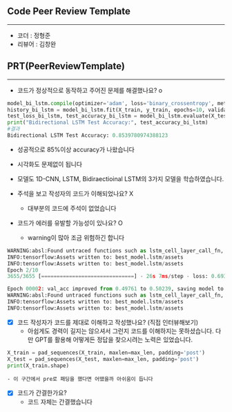 ## Code Peer Review Template
---
* 코더 : 정형준
* 리뷰어 : 김창완


## PRT(PeerReviewTemplate)
---
- 코드가 정상적으로 동작하고 주어진 문제를 해결했나요? o
```python
model_bi_lstm.compile(optimizer='adam', loss='binary_crossentropy', metrics=['acc'])
history_bi_lstm = model_bi_lstm.fit(X_train, y_train, epochs=10, validation_data=(X_val, y_val), callbacks=[es_bi_lstm, mc_bi_lstm])
test_loss_bi_lstm, test_accuracy_bi_lstm = model_bi_lstm.evaluate(X_test, y_test, verbose=0)
print("Bidirectional LSTM Test Accuracy:", test_accuracy_bi_lstm)
#결과
Bidirectional LSTM Test Accuracy: 0.8539780974388123
```
- 성공적으로 85%이상 accuracy가 나왔습니다
- 시각화도 문제없이 됩니다
- 모델도 1D-CNN, LSTM, Bidiraectioinal LSTM의 3가지 모델을 학습하였습니다.

-  주석을 보고 작성자의 코드가 이해되었나요? X  
	- 대부분의 코드에 주석이 없었습니다
-  코드가 에러를 유발할 가능성이 있나요?  O
	- warning이 많아 조금 위험하긴 합니다
```python
WARNING:absl:Found untraced functions such as lstm_cell_layer_call_fn, lstm_cell_layer_call_and_return_conditional_losses, lstm_cell_layer_call_fn, lstm_cell_layer_call_and_return_conditional_losses, lstm_cell_layer_call_and_return_conditional_losses while saving (showing 5 of 5). These functions will not be directly callable after loading.
INFO:tensorflow:Assets written to: best_model.lstm/assets
INFO:tensorflow:Assets written to: best_model.lstm/assets
Epoch 2/10
3655/3655 [==============================] - 26s 7ms/step - loss: 0.6932 - acc: 0.4974 - val_loss: 0.6931 - val_acc: 0.5024

Epoch 00002: val_acc improved from 0.49761 to 0.50239, saving model to best_model.lstm
WARNING:absl:Found untraced functions such as lstm_cell_layer_call_fn, lstm_cell_layer_call_and_return_conditional_losses, lstm_cell_layer_call_fn, lstm_cell_layer_call_and_return_conditional_losses, lstm_cell_layer_call_and_return_conditional_losses while saving (showing 5 of 5). These functions will not be directly callable after loading.
INFO:tensorflow:Assets written to: best_model.lstm/assets
INFO:tensorflow:Assets written to: best_model.lstm/assets
```
	
- [x] 코드 작성자가 코드를 제대로 이해하고 작성했나요? (직접 인터뷰해보기)  
	- 아쉽게도 경력이 길지는 않으셔서 그런지 코드를 이해하지는 못하셨습니다. 다만 GPT를 활용해 어떻게든 정답을 찾으시려는 노력은 있었습니다.
```python
X_train = pad_sequences(X_train, maxlen=max_len, padding='post')
X_test = pad_sequences(X_test, maxlen=max_len, padding='post')
print(X_train.shape)
```
	- 이 구간에서 pre로 패딩을 했다면 어땠을까 아쉬움이 듭니다

- [x] 코드가 간결한가요?  
	- 코드 자체는 간결했습니다